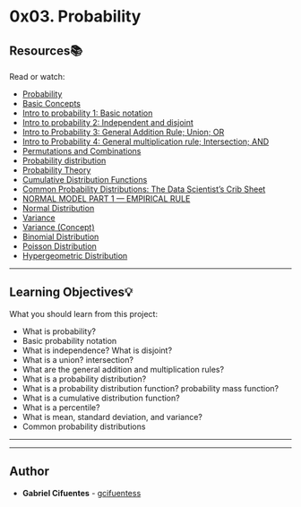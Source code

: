 # 0x03. Probability

## Resources:books:
Read or watch:
* [Probability](https://intranet.hbtn.io/rltoken/ZggoiEvv6Yi28ddpDdRf5A)
* [Basic Concepts](https://intranet.hbtn.io/rltoken/lvFWzxi6ojQN6kLhQ4t-JQ)
* [Intro to probability 1: Basic notation](https://intranet.hbtn.io/rltoken/d3V6VMIBciqUciimA0uG7g)
* [Intro to probability 2: Independent and disjoint](https://intranet.hbtn.io/rltoken/q-lZzr4Y2ACNzE-P4W0v1Q)
* [Intro to Probability 3: General Addition Rule; Union; OR](https://intranet.hbtn.io/rltoken/_AYQ5zzBgJ8AaZRHUIj4sw)
* [Intro to Probability 4: General multiplication rule; Intersection; AND](https://intranet.hbtn.io/rltoken/v5eLcUN_15IraTYt_LmHIA)
* [Permutations and Combinations](https://intranet.hbtn.io/rltoken/Kkt4DwrZ5H3LSGePVqt1Aw)
* [Probability distribution](https://intranet.hbtn.io/rltoken/42CEUdBffkNdfw0_xtidWw)
* [Probability Theory](https://intranet.hbtn.io/rltoken/nFUMlO2v83mC1XDZWJLZYw)
* [Cumulative Distribution Functions](https://intranet.hbtn.io/rltoken/1rQ3Is5znPPsP__vso935w)
* [Common Probability Distributions: The Data Scientist’s Crib Sheet](https://intranet.hbtn.io/rltoken/Igose8HXOpWt_J2bRN7Ipg)
* [NORMAL MODEL PART 1 — EMPIRICAL RULE](https://intranet.hbtn.io/rltoken/B1qQQHvRWmWFRYMPEdXmUg)
* [Normal Distribution](https://intranet.hbtn.io/rltoken/COhfVdgzwr78gFqWPoj9fQ)
* [Variance](https://intranet.hbtn.io/rltoken/dsXzwQ3vLRrmZhy60Ciqyw)
* [Variance (Concept)](https://intranet.hbtn.io/rltoken/tvnDhgxyEVovjx68hWTGWA)
* [Binomial Distribution](https://intranet.hbtn.io/rltoken/ee8T1XQR0QAlkLjPlCdWRQ)
* [Poisson Distribution](https://intranet.hbtn.io/rltoken/56XvG5Sd6HDRVMXiaJiWwQ)
* [Hypergeometric Distribution](https://intranet.hbtn.io/rltoken/fg0s82pFqiryvZPeM1UN3Q)

---
## Learning Objectives:bulb:
What you should learn from this project:

* What is probability?
* Basic probability notation
* What is independence? What is disjoint?
* What is a union? intersection?
* What are the general addition and multiplication rules?
* What is a probability distribution?
* What is a probability distribution function? probability mass function?
* What is a cumulative distribution function?
* What is a percentile?
* What is mean, standard deviation, and variance?
* Common probability distributions

---
---

## Author
* **Gabriel Cifuentes** - [gcifuentess](https://github.com/gcifuentess)